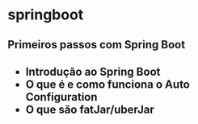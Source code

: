 # springboot

<h2> Primeiros passos com Spring Boot <h2>
  
* Introdução ao Spring Boot
* O que é e como funciona o Auto Configuration
* O que são fatJar/uberJar
